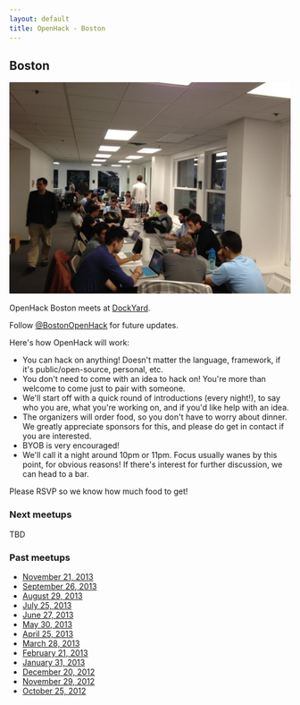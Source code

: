 ```yaml
---
layout: default
title: OpenHack - Boston
---
```


## Boston

![boston](/boston/boston.jpg)

OpenHack Boston meets at [DockYard](http://dockyard.com).

Follow [@BostonOpenHack](https://twitter.com/BostonOpenHack) for future
updates.

Here's how OpenHack will work:

* You can hack on anything! Doesn't matter the language, framework, if it's
  public/open-source, personal, etc.
* You don't need to come with an idea to hack on! You're more than welcome to
  come just to pair with someone.
* We'll start off with a quick round of introductions (every night!), to say who
  you are, what you're working on, and if you'd like help with an idea.
* The organizers will order food, so you don't have to worry about dinner.
  We greatly appreciate sponsors for this, and please do get in contact if
  you are interested.
* BYOB is very encouraged!
* We'll call it a night around 10pm or 11pm. Focus usually wanes by this point, for
  obvious reasons! If there's interest for further discussion, we can head to a
  bar.

Please RSVP so we know how much food to get!

### Next meetups
TBD

### Past meetups

* [November 21, 2013](http://guestlistapp.com/events/212394)
* [September 26,
  2013](http://www.meetup.com/Boston-Ember-js/events/140201602/)
* [August 29, 2013](https://guestlistapp.com/events/177726)
* [July 25, 2013](https://guestlistapp.com/events/172200)
* [June 27, 2013](https://guestlistapp.com/events/169779)
* [May 30, 2013](https://guestlistapp.com/events/162957)
* [April 25, 2013](https://guestlistapp.com/events/160761)
* [March 28, 2013](https://guestlistapp.com/events/150240)
* [February 21, 2013](https://guestlistapp.com/events/150231)
* [January 31, 2013](https://guestlistapp.com/events/145317)
* [December 20, 2012](https://guestlistapp.com/events/138702)
* [November 29, 2012](https://guestlistapp.com/events/132555)
* [October 25, 2012](http://reefpoints.dockyard.com/community/2012/10/26/openhack-boston.html)
